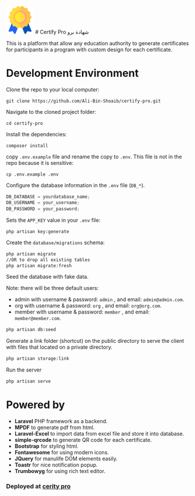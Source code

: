 <img src="/public/favicon.ico" width="15%"/>
# Certify Pro شهادة برو 


This is a platform that allow any education authority to generate certificates for participants in a program with custom design for each certificate.

# Development Environment

Clone the repo to your local computer:

```shell
git clone https://github.com/Ali-Bin-Shoaib/certify-pro.git
```

Navigate to the cloned project folder:

```shell
cd certify-pro
```

Install the dependencies:

```shell
composer install
```

copy `.env.example` file and rename the copy to `.env`. This file is not in the repo because it is sensitive:

```shell
cp .env.example .env
```

Configure the database information in the `.env` file (`DB_*`).

```js
DB_DATABASE = yourdatabase_name;
DB_USERNAME = your_username;
DB_PASSWORD = your_password;
```

Sets the `APP_KEY` value in your `.env` file:

```shell
php artisan key:generate
```

Create the `database/migrations` schema:

```shell
php artisan migrate
//OR to drop all existing tables
php artisan migrate:fresh
```

Seed the database with fake data.

Note: there will be three default users:

- admin with username & password: `admin` , and email: `admin@admin.com`.
- org with username & password: `org` , and email: `org@org.com`.
- member with username & password: `member` , and email: `member@member.com`.

```bash
php artisan db:seed
```

Generate a link folder (shortcut) on the public directory to serve the client with files that located on a private directory.

```bash
php artisan storage:link
```

Run the server

```bash
php artisan serve
```

# Powered by

- **Laravel** PHP framework as a backend.
- **MPDF** to generate pdf from html.
- **Laravel-Excel** to import data from excel file and store it into database.
- **simple-qrcode** to generate QR code for each certificate.
- **Bootstrap** for styling html.
- **Fontawesome** for using modern icons.
- **JQuery** for manulife DOM elements easily.
- **Toastr** for nice notification popup.
- **Trumbowyg** for using rich text editor.

### Deployed at <a href="https://binshoaib.hadramout-bootcamps.com/" target="_blank">cerity pro</a>
